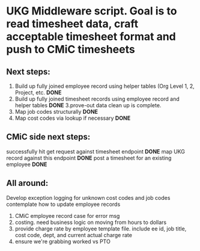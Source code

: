 # UKG Middleware script. Goal is to read timesheet data, craft acceptable timesheet format and push to CMiC timesheets

## Next steps:
  1. Build up fully joined employee record using helper tables (Org Level 1, 2, Project, etc. **DONE**
  2. Build up fully joined timesheet records using employee record and helper tables **DONE**
  3.prove-out data clean up is complete.
  4. Map  job codes structurally **DONE**
  5. Map cost codes via lookup if necessary **DONE**

## CMiC side next steps:
  successfully hit get request against timesheet endpoint **DONE**
  map UKG record against this endpoint **DONE**
  post a timesheet for an existing employee **DONE**

## All around:
  Develop exception logging for unknown cost codes and job codes
  contemplate how to update employee records
1. CMiC employee record case for error msg
2. costing. need business logic on moving from hours to dollars
3. provide charge rate by employee template file. include ee id, job title, cost code, dept, and current actual charge rate
4. ensure we're grabbing worked vs PTO